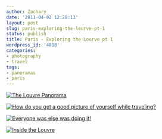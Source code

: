 ```yaml
---
author: Zachary 
date: '2011-04-02 12:28:13'
layout: post
slug: paris-exploring-the-lourve-pt-1
status: publish
title: Paris - Exploring the Lourve pt 1
wordpress_id: '4818'
categories:
- photography
- travel
tags:
- panoramas
- paris
---
```


[![The Louvre Panorama](http://farm6.static.flickr.com/5253/5564142213_caa828d762_b.jpg)](http://www.flickr.com/photos/zacharyz/5564142213/) 

[![How do you get a good picture of yourself while traveling?](http://farm6.static.flickr.com/5138/5564720516_75dcc8fb18_b.jpg)](http://www.flickr.com/photos/zacharyz/5564720516/)

[![Everyone was else was doing it!](http://farm6.static.flickr.com/5172/5564771994_ed4e32c2d3_b.jpg)](http://www.flickr.com/photos/zacharyz/5564771994/) 

[![Inside the Louvre](http://farm6.static.flickr.com/5227/5564723118_bd794dcbdd_b.jpg)](http://www.flickr.com/photos/zacharyz/5564723118/)
